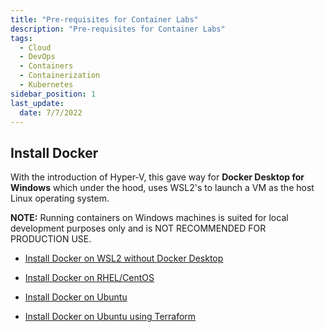 ```yaml
---
title: "Pre-requisites for Container Labs"
description: "Pre-requisites for Container Labs"
tags: 
  - Cloud
  - DevOps
  - Containers
  - Containerization
  - Kubernetes
sidebar_position: 1
last_update:
  date: 7/7/2022
---
```



## Install Docker

With the introduction of Hyper-V, this gave way for **Docker Desktop for Windows** which under the hood, uses WSL2's to launch a VM as the host Linux operating system.

**NOTE:** Running containers on Windows machines is suited for local development purposes only and is NOT RECOMMENDED FOR PRODUCTION USE.

- [Install Docker on WSL2 without Docker Desktop](/docs/001-Personal-Notes/005-Project-Pre-requisites/010-Containers/001-Install-Docker-on-WSL2-without-Docker-Desktop.md)

- [Install Docker on RHEL/CentOS](/docs/001-Personal-Notes/005-Project-Pre-requisites/010-Containers/003-Install-Docker-on-RHEL-CentOS.md)

- [Install Docker on Ubuntu](/docs/001-Personal-Notes/005-Project-Pre-requisites/010-Containers/004-Install-Docker-on-Ubuntu.md)

- [Install Docker on Ubuntu using Terraform](/docs/001-Personal-Notes/005-Project-Pre-requisites/010-Containers/004-Install-Docker-on-Ubuntu.md) 



 